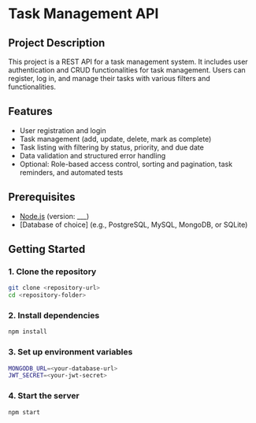 # Task Management API

## Project Description

This project is a REST API for a task management system. It includes user authentication and CRUD functionalities for task management. Users can register, log in, and manage their tasks with various filters and functionalities.

## Features

- User registration and login
- Task management (add, update, delete, mark as complete)
- Task listing with filtering by status, priority, and due date
- Data validation and structured error handling
- Optional: Role-based access control, sorting and pagination, task reminders, and automated tests

## Prerequisites

- [Node.js](https://nodejs.org/) (version: ___)
- [Database of choice] (e.g., PostgreSQL, MySQL, MongoDB, or SQLite)

## Getting Started

### 1. Clone the repository

```bash
git clone <repository-url>
cd <repository-folder>
```

### 2. Install dependencies
```bash
npm install
```

### 3. Set up environment variables
```bash
MONGODB_URL=<your-database-url>
JWT_SECRET=<your-jwt-secret>
```
### 4. Start the server
```bash
npm start
```

